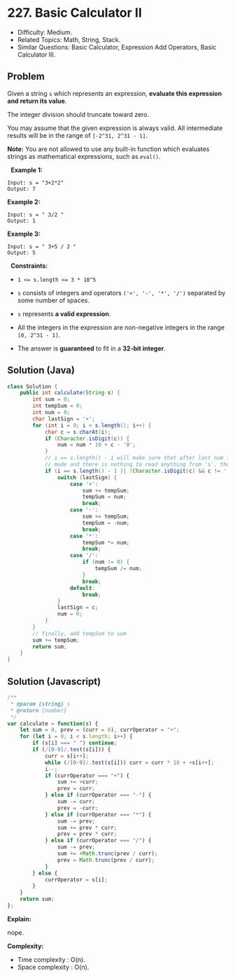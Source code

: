 # 227. Basic Calculator II

- Difficulty: Medium.
- Related Topics: Math, String, Stack.
- Similar Questions: Basic Calculator, Expression Add Operators, Basic Calculator III.

## Problem

Given a string ```s``` which represents an expression, **evaluate this expression and return its value**. 

The integer division should truncate toward zero.

You may assume that the given expression is always valid. All intermediate results will be in the range of ```[-2^31, 2^31 - 1]```.

**Note:** You are not allowed to use any built-in function which evaluates strings as mathematical expressions, such as ```eval()```.

 
**Example 1:**
```
Input: s = "3+2*2"
Output: 7
```

**Example 2:**
```
Input: s = " 3/2 "
Output: 1
```

**Example 3:**
```
Input: s = " 3+5 / 2 "
Output: 5
```
 
**Constraints:**


	
- ```1 <= s.length <= 3 * 10^5```
	
- ```s``` consists of integers and operators ```('+', '-', '*', '/')``` separated by some number of spaces.
	
- ```s``` represents **a valid expression**.
	
- All the integers in the expression are non-negative integers in the range ```[0, 2^31 - 1]```.
	
- The answer is **guaranteed** to fit in a **32-bit integer**.


## Solution (Java)
```java
class Solution {
    public int calculate(String s) {
        int sum = 0;
        int tempSum = 0;
        int num = 0;
        char lastSign = '+';
        for (int i = 0; i < s.length(); i++) {
            char c = s.charAt(i);
            if (Character.isDigit(c)) {
                num = num * 10 + c - '0';
            }
            // i == s.length() - 1 will make sure that after last num is
            // made and there is nothing to read anything from 's', the final computation is done
            if (i == s.length() - 1 || !Character.isDigit(c) && c != ' ') {
                switch (lastSign) {
                    case '+':
                        sum += tempSum;
                        tempSum = num;
                        break;
                    case '-':
                        sum += tempSum;
                        tempSum = -num;
                        break;
                    case '*':
                        tempSum *= num;
                        break;
                    case '/':
                        if (num != 0) {
                            tempSum /= num;
                        }
                        break;
                    default:
                        break;
                }
                lastSign = c;
                num = 0;
            }
        }
        // finally, add tempSum to sum
        sum += tempSum;
        return sum;
    }
}
```

## Solution (Javascript)

```javascript
/**
 * @param {string} s
 * @return {number}
 */
var calculate = function(s) {
    let sum = 0, prev = (curr = 0), currOperator = "+";
    for (let i = 0; i < s.length; i++) {
        if (s[i] === " ") continue; 
        if (/[0-9]/.test(s[i])) {
            curr = s[i++];
            while (/[0-9]/.test(s[i])) curr = curr * 10 + +s[i++];
            i--;
            if (currOperator === "+") {
                sum += +curr;
                prev = curr;
            } else if (currOperator === "-") {
                sum -= curr;
                prev = -curr;
            } else if (currOperator === "*") {
                sum -= prev;
                sum += prev * curr;
                prev = prev * curr;
            } else if (currOperator === "/") {
                sum -= prev;
                sum += +Math.trunc(prev / curr);
                prev = Math.trunc(prev / curr);
            }
        } else {
            currOperator = s[i];
        }
    }
    return sum;
};
```

**Explain:**

nope.

**Complexity:**

* Time complexity : O(n).
* Space complexity : O(n).

